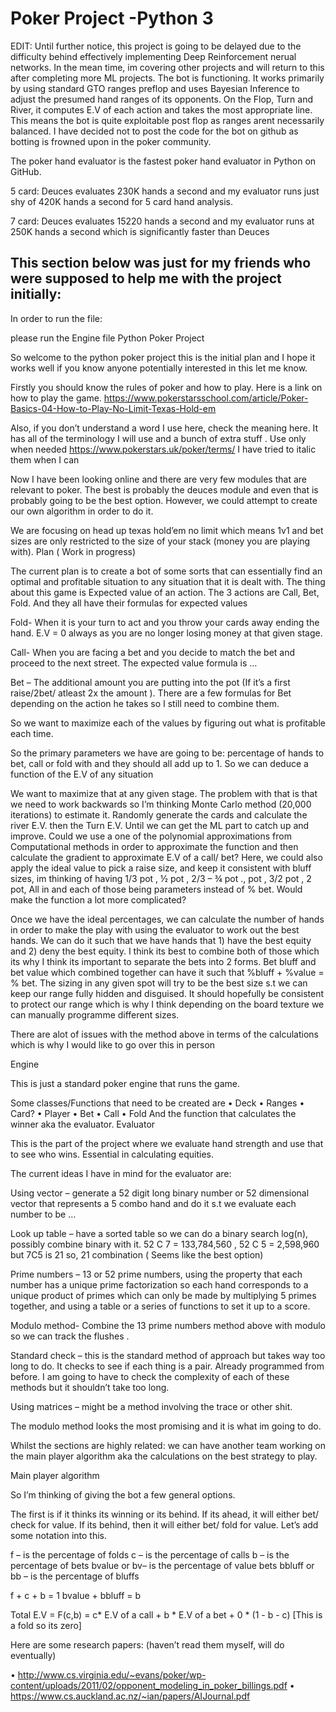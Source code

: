 # Poker Project -Python 3

EDIT: Until further notice, this project is going to be delayed due to the difficulty behind effectively implementing Deep Reinforcement nerual networks. In the mean time, im covering other projects and will return to this after completing more ML projects. The bot is functioning. It works primarily by using standard GTO ranges preflop and uses Bayesian Inference to adjust the presumed hand ranges of its opponents. On the Flop, Turn and River, it computes E.V of each action and takes the most appropriate line. This means the bot is quite exploitable post flop as ranges arent necessarily balanced. I have decided not to post the code for the bot on github as botting is frowned upon in the poker community. 

The poker hand evaluator is the fastest poker hand evaluator in Python on GitHub. 

5 card:
Deuces evaluates 230K hands a second and my evaluator runs just shy of 420K hands a second for 5 card hand analysis. 

7 card: 
Deuces evaluates 15220 hands a second and my evaluator runs at 250K hands a second which is significantly faster than Deuces 

This section below was just for my friends who were supposed to help me with the project initially: 
-----------------------------------------------------------------------------------------------------------------------
In order to run the file:

please run the Engine file Python Poker Project

So welcome to the python poker project this is the initial plan and I hope it works well if you know anyone potentially interested in this let me know.

Firstly you should know the rules of poker and how to play. Here is a link on how to play the game. https://www.pokerstarsschool.com/article/Poker-Basics-04-How-to-Play-No-Limit-Texas-Hold-em

Also, if you don’t understand a word I use here, check the meaning here. It has all of the terminology I will use and a bunch of extra stuff . Use only when needed https://www.pokerstars.uk/poker/terms/ I have tried to italic them when I can

Now I have been looking online and there are very few modules that are relevant to poker. The best is probably the deuces module and even that is probably going to be the best option. However, we could attempt to create our own algorithm in order to do it.

We are focusing on head up texas hold’em no limit which means 1v1 and bet sizes are only restricted to the size of your stack (money you are playing with). Plan ( Work in progress)

The current plan is to create a bot of some sorts that can essentially find an optimal and profitable situation to any situation that it is dealt with. The thing about this game is Expected value of an action. The 3 actions are Call, Bet, Fold. And they all have their formulas for expected values

Fold- When it is your turn to act and you throw your cards away ending the hand. E.V = 0 always as you are no longer losing money at that given stage.

Call- When you are facing a bet and you decide to match the bet and proceed to the next street. The expected value formula is …

Bet – The additional amount you are putting into the pot (If it’s a first raise/2bet/ atleast 2x the amount ). There are a few formulas for Bet depending on the action he takes so I still need to combine them.

So we want to maximize each of the values by figuring out what is profitable each time.

So the primary parameters we have are going to be: percentage of hands to bet, call or fold with and they should all add up to 1. So we can deduce a function of the E.V of any situation

We want to maximize that at any given stage. The problem with that is that we need to work backwards so I’m thinking Monte Carlo method (20,000 iterations) to estimate it. Randomly generate the cards and calculate the river E.V. then the Turn E.V. Until we can get the ML part to catch up and improve. Could we use a one of the polynomial approximations from Computational methods in order to approximate the function and then calculate the gradient to approximate E.V of a call/ bet? Here, we could also apply the ideal value to pick a raise size, and keep it consistent with bluff sizes, im thinking of having 1/3 pot , ½ pot , 2/3 – ¾ pot ., pot , 3/2 pot , 2 pot, All in and each of those being parameters instead of % bet. Would make the function a lot more complicated?

Once we have the ideal percentages, we can calculate the number of hands in order to make the play with using the evaluator to work out the best hands. We can do it such that we have hands that 1) have the best equity and 2) deny the best equity. I think its best to combine both of those which its why I think its important to separate the bets into 2 forms. Bet bluff and bet value which combined together can have it such that %bluff + %value = % bet. The sizing in any given spot will try to be the best size s.t we can keep our range fully hidden and disguised. It should hopefully be consistent to protect our range which is why I think depending on the board texture we can manually programme different sizes.

There are alot of issues with the method above in terms of the calculations which is why I would like to go over this in person

Engine

This is just a standard poker engine that runs the game.

Some classes/Functions that need to be created are • Deck • Ranges • Card? • Player • Bet • Call • Fold And the function that calculates the winner aka the evaluator. Evaluator

This is the part of the project where we evaluate hand strength and use that to see who wins. Essential in calculating equities.

The current ideas I have in mind for the evaluator are:

Using vector – generate a 52 digit long binary number or 52 dimensional vector that represents a 5 combo hand and do it s.t we evaluate each number to be …

Look up table – have a sorted table so we can do a binary search log(n), possibly combine binary with it. 52 C 7 = 133,784,560 , 52 C 5 = 2,598,960 but 7C5 is 21 so, 21 combination ( Seems like the best option)

Prime numbers – 13 or 52 prime numbers, using the property that each number has a unique prime factorization so each hand corresponds to a unique product of primes which can only be made by multiplying 5 primes together, and using a table or a series of functions to set it up to a score.

Modulo method- Combine the 13 prime numbers method above with modulo so we can track the flushes .

Standard check – this is the standard method of approach but takes way too long to do. It checks to see if each thing is a pair. Already programmed from before. I am going to have to check the complexity of each of these methods but it shouldn’t take too long.

Using matrices – might be a method involving the trace or other shit.

The modulo method looks the most promising and it is what im going to do.

Whilst the sections are highly related: we can have another team working on the main player algorithm aka the calculations on the best strategy to play.

Main player algorithm

So I’m thinking of giving the bot a few general options.

The first is if it thinks its winning or its behind. If its ahead, it will either bet/ check for value. If its behind, then it will either bet/ fold for value. Let’s add some notation into this.

f – is the percentage of folds c – is the percentage of calls b – is the percentage of bets bvalue or bv– is the percentage of value bets bbluff or bb – is the percentage of bluffs

f + c + b = 1 bvalue + bbluff = b

Total E.V = F(c,b) = c* E.V of a call + b * E.V of a bet + 0 * (1 - b - c) [This is a fold so its zero]

Here are some research papers: (haven’t read them myself, will do eventually)

• http://www.cs.virginia.edu/~evans/poker/wp-content/uploads/2011/02/opponent_modeling_in_poker_billings.pdf • https://www.cs.auckland.ac.nz/~ian/papers/AIJournal.pdf
